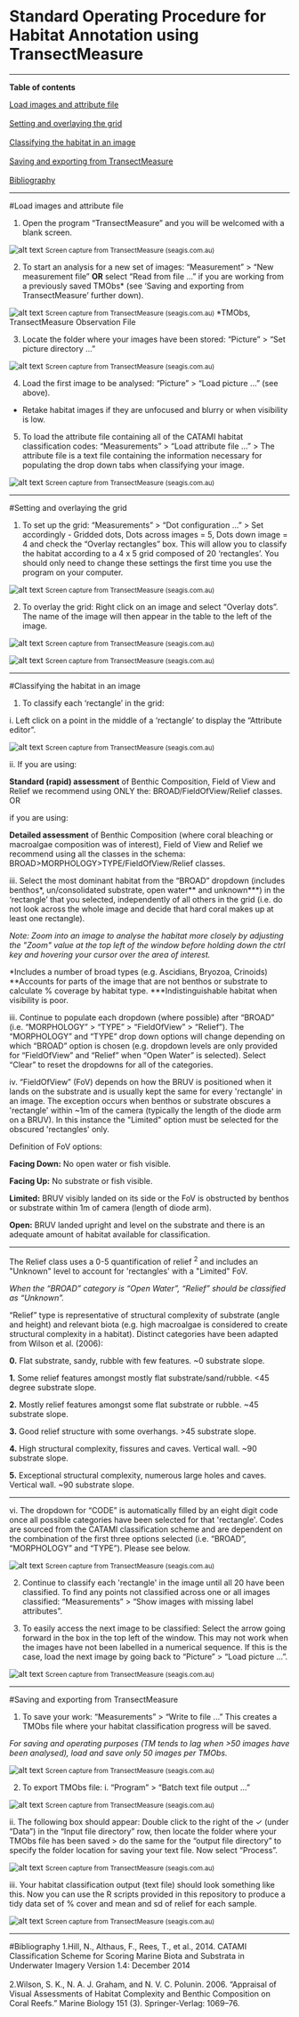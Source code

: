 # Standard Operating Procedure for Habitat Annotation using TransectMeasure

<HR>
</HR>

<b>Table of contents</b>

[Load images and attribute file](#transectmeasure)<br></br>
[Setting and overlaying the grid](#method)<br></br>
[Classifying the habitat in an image](#classifying)<br></br>
[Saving and exporting from TransectMeasure](#transectmeasure-export)<br></br>
[Bibliography](#bibliography)

<HR>
</HR>

#<a name="transectmeasure"></a>Load images and attribute file

1)	Open the program “TransectMeasure” and you will be welcomed with a blank screen. 

![alt text](https://cloud.githubusercontent.com/assets/14978794/18273095/354953a4-746e-11e6-995d-1561c5411a44.jpg "TransectMeasure")
<small>Screen capture from TransectMeasure (seagis.com.au) </small>


2)	To start an analysis for a new set of images: “Measurement” > “New measurement file” <b>OR</b> select “Read from file ...” if you are working from a previously saved TMObs* (see ‘Saving and exporting from TransectMeasure’ further down). 

![alt text](https://cloud.githubusercontent.com/assets/14978794/18273107/433d9010-746e-11e6-80be-63de6a1c3f29.JPG "New Measurement file")
<small>Screen capture from TransectMeasure (seagis.com.au) </small>
*TMObs, TransectMeasure Observation File


3)	Locate the folder where your images have been stored: “Picture” > “Set picture directory ...”

![alt text](https://cloud.githubusercontent.com/assets/14978794/18273145/7a51fdca-746e-11e6-8dc1-4acd8acfbf8f.JPG "Set picture directory")
<small>Screen capture from TransectMeasure (seagis.com.au) </small>


4)	Load the first image to be analysed: “Picture” > “Load picture ...” (see above). 
- Retake habitat images if they are unfocused and blurry or when visibility is low.


5)	To load the attribute file containing all of the CATAMI habitat classification codes: “Measurements” > “Load attribute file ...” > The attribute file is a text file containing the information necessary for populating the drop down tabs when classifying your image. 

![alt text](https://cloud.githubusercontent.com/assets/14978794/18273154/8d3c72b2-746e-11e6-9b84-cac36a2f786d.JPG "Load attribute file")
<small>Screen capture from TransectMeasure (seagis.com.au) </small>

<HR>
</HR>

#<a name="method"></a>Setting and overlaying the grid

1)	To set up the grid: “Measurements” > “Dot configuration ...” > Set accordingly - Gridded dots, Dots across images = 5, Dots down image = 4 and check the “Overlay rectangles” box. This will allow you to classify the habitat according to a 4 x 5 grid composed of 20 ‘rectangles’. You should only need to change these settings the first time you use the program on your computer. 

![alt text](https://cloud.githubusercontent.com/assets/14978794/18273163/9b55b35e-746e-11e6-8eee-810ccc36150c.JPG "Set up the grid")
<small>Screen capture from TransectMeasure (seagis.com.au) </small>


2)	To overlay the grid: Right click on an image and select “Overlay dots”. The name of the image will then appear in the table to the left of the image. 

![alt text](https://cloud.githubusercontent.com/assets/14978794/18273168/a5054a04-746e-11e6-8a1b-e80888eab9f4.JPG "Overlay grid")
<small>Screen capture from TransectMeasure (seagis.com.au) </small>

![alt text](https://cloud.githubusercontent.com/assets/14978794/18273176/b00f08fe-746e-11e6-82f2-ab29094f7403.JPG "Overlay grid")
<small>Screen capture from TransectMeasure (seagis.com.au) </small>


<HR>
</HR>


#<a name="classifying"></a>Classifying the habitat in an image


1)	To classify each ‘rectangle’ in the grid: 

i.	Left click on a point in the middle of a ‘rectangle’ to display the “Attribute editor”.  

![alt text](https://cloud.githubusercontent.com/assets/14978794/18273190/bfdf91b8-746e-11e6-9964-4c1c88deec09.JPG "Attribute editor")
<small>Screen capture from TransectMeasure (seagis.com.au) </small>

ii. If you are using:

<b>Standard (rapid) assessment</b> of Benthic Composition, Field of View and Relief we recommend using ONLY the:
BROAD/FieldOfView/Relief classes. 
OR

if you are using:

<b>Detailed assessment</b> of Benthic Composition (where coral bleaching or macroalgae composition was of interest), Field of View and Relief we recommend using all the classes in the schema:
BROAD>MORPHOLOGY>TYPE/FieldOfView/Relief classes. 

iii.	Select the most dominant habitat from the “BROAD” dropdown (includes benthos*, un/consolidated substrate, open water** and unknown***) in the ‘rectangle’ that you selected, independently of all others in the grid (i.e. do not look across the whole image and decide that hard coral makes up at least one rectangle). 

<i>Note: Zoom into an image to analyse the habitat more closely by adjusting the "Zoom" value at the top left of the window before holding down the ctrl key and hovering your cursor over the area of interest. </i>

*Includes a number of broad types (e.g. Ascidians, Bryozoa, Crinoids)
**Accounts for parts of the image that are not benthos or substrate to calculate % coverage by habitat type. 
***Indistinguishable habitat when visibility is poor.

iii.	Continue to populate each dropdown (where possible) after “BROAD” (i.e. “MORPHOLOGY” > “TYPE” > “FieldOfView” > “Relief”). The “MORPHOLOGY” and “TYPE” drop down options will change depending on which “BROAD” option is chosen (e.g. dropdown levels are only provided for “FieldOfView” and “Relief” when “Open Water” is selected). Select “Clear” to reset the dropdowns for all of the categories.

iv.	“FieldOfView” (FoV) depends on how the BRUV is positioned when it lands on the substrate and is usually kept the same for every 'rectangle' in an image. The exception occurs when benthos or substrate obscures a 'rectangle' within ~1m of the camera (typically the length of the diode arm on a BRUV). In this instance the "Limited" option must be selected for the obscured 'rectangles' only.

Definition of FoV options:

<b>Facing Down:</b> No open water or fish visible.

<b>Facing Up:</b> No substrate or fish visible.

<b>Limited:</b> BRUV visibly landed on its side or the FoV is obstructed by benthos or substrate within 1m of camera (length of diode arm).

<b>Open:</b> BRUV landed upright and level on the substrate and there is an adequate amount of habitat available for classification.

<HR>
</HR>

The Relief class uses a 0-5 quantification of relief <sup>2</sup> and includes an "Unknown" level to account for 'rectangles' with a "Limited" FoV.

<i>When the “BROAD” category is “Open Water”, “Relief” should be classified as “Unknown”.</i>

“Relief” type is representative of structural complexity of substrate (angle and height) and relevant biota (e.g. high macroalgae is considered to create structural complexity in a habitat). Distinct categories have been adapted from Wilson et al. (2006):

<b>0.</b>	Flat substrate, sandy, rubble with few features. ~0 substrate slope.

<b>1.</b>	Some relief features amongst mostly flat substrate/sand/rubble. <45 degree substrate slope.

<b>2.</b>	Mostly relief features amongst some flat substrate or rubble. ~45 substrate slope.

<b>3.</b>	Good relief structure with some overhangs. >45 substrate slope.

<b>4.</b>	High structural complexity, fissures and caves. Vertical wall. ~90 substrate slope.

<b>5.</b>	Exceptional structural complexity, numerous large holes and caves. Vertical wall. ~90 substrate slope.


<HR>
</HR>

vi.	The dropdown for “CODE” is automatically filled by an eight digit code once all possible categories have been selected for that 'rectangle'. Codes are sourced from the CATAMI classification scheme and are dependent on the combination of the first three options selected (i.e. “BROAD”, “MORPHOLOGY” and “TYPE”). Please see below.

![alt text](https://cloud.githubusercontent.com/assets/14978794/18273210/d338f7e0-746e-11e6-929e-085d3f9f6c09.JPG "Attribute editor")
<small>Screen capture from TransectMeasure (seagis.com.au) </small>


2)	Continue to classify each 'rectangle' in the image until all 20 have been classified. To find any points not classified across one or all images classified: “Measurements” > “Show images with missing label attributes”.

3)	To easily access the next image to be classified: Select the arrow going forward in the box in the top left of the window. This may not work when the images have not been labelled in a numerical sequence. If this is the case, load the next image by going back to “Picture” > “Load picture ...”. 

![alt text](https://cloud.githubusercontent.com/assets/14978794/18274021/f92d276a-7472-11e6-8954-d1608ca211f3.JPG "Next image")
<small>Screen capture from TransectMeasure (seagis.com.au) </small>

<HR>
</HR>

#<a name="transectmeasure-export"></a>Saving and exporting from TransectMeasure

1)	To save your work: “Measurements” > “Write to file ...” This creates a TMObs file where your habitat classification progress will be saved.

<i>For saving and operating purposes (TM tends to lag when >50 images have been analysed), load and save only 50 images per TMObs.</i>

![alt text](https://cloud.githubusercontent.com/assets/14978794/18274036/0c2f266a-7473-11e6-88d6-15310ffaa12e.JPG "Saving")
<small>Screen capture from TransectMeasure (seagis.com.au) </small>


2)	To export TMObs file: 
i.	 “Program” > “Batch text file output ...”

![alt text](https://cloud.githubusercontent.com/assets/14978794/18274045/1f6b387c-7473-11e6-9d65-4de84a0716a3.JPG "Batch output")
<small>Screen capture from TransectMeasure (seagis.com.au) </small>


ii.	The following box should appear: Double click to the right of the ✓ (under “Data”) in the “Input file directory” row, then locate the folder where your TMObs file has been saved > do the same for the “output file directory” to specify the folder location for saving your text file. Now select “Process”.

![alt text](https://cloud.githubusercontent.com/assets/14978794/18274059/322e1a2e-7473-11e6-968b-7493452084bd.JPG "Process")
<small>Screen capture from TransectMeasure (seagis.com.au) </small>


iii.	Your habitat classification output (text file) should look something like this. Now you can use the R scripts provided in this repository to produce a tidy data set of % cover and mean and sd of relief for each sample.

![alt text](https://cloud.githubusercontent.com/assets/14978794/18274080/4ebf0f72-7473-11e6-8393-5ff2bd29ea88.JPG "Process")
<small>Screen capture from TransectMeasure (seagis.com.au) </small>

<HR>
</HR>

#<a name="bibliography"></a>Bibliography
1.Hill, N., Althaus, F., Rees, T., et al., 2014. CATAMI Classification Scheme for Scoring Marine Biota and Substrata in Underwater Imagery Version 1.4: December 2014
<br></br>
2.Wilson, S. K., N. A. J. Graham, and N. V. C. Polunin. 2006. “Appraisal of Visual Assessments of Habitat Complexity and Benthic Composition on Coral Reefs.” Marine Biology 151 (3). Springer-Verlag: 1069–76.
